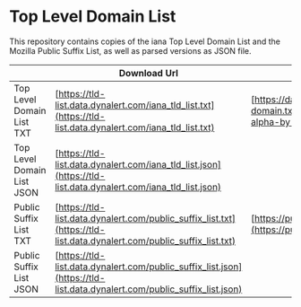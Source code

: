 # Top Level Domain List

This repository contains copies of the iana Top Level Domain List and the Mozilla Public Suffix List, as well as parsed versions as JSON file.

|                            | Download Url                                                                                                             | Source                                                                                                       |
|----------------------------|--------------------------------------------------------------------------------------------------------------------------|--------------------------------------------------------------------------------------------------------------|
| Top Level Domain List TXT  | [https://tld-list.data.dynalert.com/iana_tld_list.txt](https://tld-list.data.dynalert.com/iana_tld_list.txt)             | [https://data.iana.org/TLD/tlds-alpha-by-domain.txt](https://data.iana.org/TLD/tlds-alpha-by-domain.txt)     |
| Top Level Domain List JSON | [https://tld-list.data.dynalert.com/iana_tld_list.json](https://tld-list.data.dynalert.com/iana_tld_list.json)           |                                                                                                              |
| Public Suffix List TXT     | [https://tld-list.data.dynalert.com/public_suffix_list.txt](https://tld-list.data.dynalert.com/public_suffix_list.txt)   | [https://publicsuffix.org/list/public_suffix_list.dat](https://publicsuffix.org/list/public_suffix_list.dat) |
| Public Suffix List JSON    | [https://tld-list.data.dynalert.com/public_suffix_list.json](https://tld-list.data.dynalert.com/public_suffix_list.json) |                                                                                                              |
